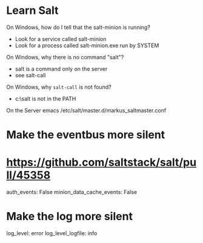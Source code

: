 Learn Salt
====

On Windows, how do I tell that the salt-minion is running?
 - Look for a service called salt-minion
 - Look for a process called salt-minion.exe run by SYSTEM

On Windows, why there is no command "salt"?
 - salt is a command only on the server
 - see salt-call

On Windows, why `salt-call` is not found?
 - c:\salt is not in the PATH

On the Server emacs /etc/salt/master.d/markus_saltmaster.conf

# Make the eventbus more silent
# https://github.com/saltstack/salt/pull/45358
auth_events: False
minion_data_cache_events: False

# Make the log more silent
log_level: error
log_level_logfile: info





